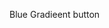 <GradientButton color="blue" class="w-48">Blue</GradientButton>
<GradientButton color="purpleToBlue" size="xl" pill shadow outline disabled >Gradieent button</GradientButton>